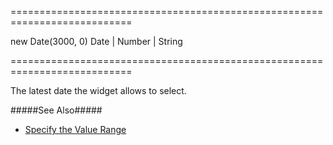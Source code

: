 ===========================================================================
<!--default-->new Date(3000, 0)<!--/default-->
<!--type-->Date | Number | String<!--/type-->
===========================================================================

<!--shortDescription-->
The latest date the widget allows to select.
<!--/shortDescription-->

<!--fullDescription-->
#####See Also#####
- [Specify the Value Range](/Documentation/Guide/Widgets/Calendar/Specify_the_Value_Range/)
<!--/fullDescription-->